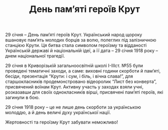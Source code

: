﻿---
title: День пам’яті героїв Крут
---

29 січня – День пам’яті героїв Крут. Український народ щороку вшановує пам’ять молодих борців за волю, полеглих під залізничною станцією Крути. Ця битва стала символом героїзму та відданості Українській державі й національній ідеї, а її дата – 29 січня 1918 року – днем національної трагедії.

29 січня в Криворізькій загальноосвітній школі I-IIIст. №55 були проведені тематичні заходи, а саме: виховні години скорботи й пам’яті, бесіди, презентація “Крути: і сум, і біль, і вічна слава!”, для старшокласників продемонстровано відеоролик “Лист без конверта”, присвячений воїнам Крут. Активну участь у заходах взяли учні, розказавши для своїх однокласників вірші, присвячені пам’яті героїв, які загинули в бою.

29 січня 1918 року – це не лише день скорботи за українською молоддю, а й день величі духу української нації. 

Жертовності та героїзму Крут забувати неможливо!

<slideshow></slideshow>